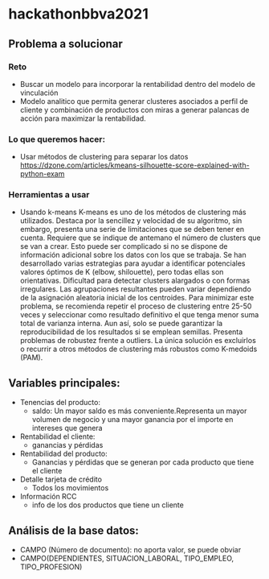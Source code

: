 # hackathonbbva2021

## Problema a solucionar 

### Reto

* Buscar un modelo para incorporar la rentabilidad dentro del modelo de vinculación
* Modelo analitico que permita generar clusteres asociados a perfil de cliente y combinación de productos con miras a generar palancas de acción para maximizar la rentabilidad.

### Lo que queremos hacer:

* Usar métodos de clustering para separar los datos 
  https://dzone.com/articles/kmeans-silhouette-score-explained-with-python-exam

### Herramientas a usar

* Usando k-means
  K-means es uno de los métodos de clustering más utilizados. Destaca por la sencillez y velocidad de su algoritmo, sin embargo, presenta una serie de limitaciones que se deben tener en cuenta.
  Requiere que se indique de antemano el número de clusters que se van a crear. Esto puede ser complicado si no se dispone de información adicional sobre los datos con los que se trabaja. Se han desarrollado varias estrategias para ayudar a identificar potenciales valores óptimos de K (elbow, shilouette), pero todas ellas son orientativas.
  Dificultad para detectar clusters alargados o con formas irregulares.
  Las agrupaciones resultantes pueden variar dependiendo de la asignación aleatoria inicial de los centroides. Para minimizar este problema, se recomienda repetir el proceso de clustering entre 25-50 veces y seleccionar como resultado definitivo el que tenga menor suma total de varianza interna. Aun así, solo se puede garantizar la reproducibilidad de los resultados si se emplean semillas.
  Presenta problemas de robustez frente a outliers. La única solución es excluirlos o recurrir a otros métodos de clustering más robustos como K-medoids (PAM).

## Variables principales:

* Tenencias del producto:
  * saldo: Un mayor saldo es más conveniente.Representa un mayor volumen de negocio y una mayor ganancia por el importe en intereses que genera
* Rentabilidad el cliente:
  * ganancias y pérdidas
* Rentabilidad del producto:
  * Ganancias y pérdidas que se generan por cada producto que tiene el cliente
* Detalle tarjeta de crédito
  * Todos los movimientos
* Información RCC 
  * info de los dos productos que tiene un cliente


## Análisis de la base datos:

* CAMPO (Número de documento): no aporta valor, se puede obviar
* CAMPO(DEPENDIENTES, SITUACION_LABORAL, TIPO_EMPLEO, TIPO_PROFESION) 
